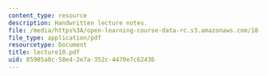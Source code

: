 ```yaml
---
content_type: resource
description: Handwritten lecture notes.
file: /media/https%3A/open-learning-course-data-rc.s3.amazonaws.com/18-704-seminar-in-algebra-and-number-theory-rational-points-on-elliptic-curves-fall-2004/85905a0c58e42e7a352c4470e7c62436_lecture10.pdf
file_type: application/pdf
resourcetype: Document
title: lecture10.pdf
uid: 85905a0c-58e4-2e7a-352c-4470e7c62436
---
```

